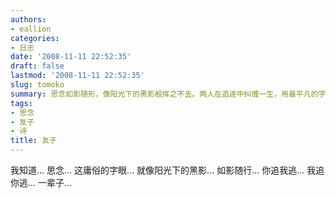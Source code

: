 ```yaml
---
authors:
- eallion
categories:
- 日志
date: '2008-11-11 22:52:35'
draft: false
lastmod: '2008-11-11 22:52:35'
slug: tomoko
summary: 思念如影随形，像阳光下的黑影般挥之不去。两人在追逐中纠缠一生，用最平凡的字眼道尽最深的羁绊。
tags:
- 思念
- 友子
- 诗
title: 友子
---
```


我知道...
思念...
这庸俗的字眼...
就像阳光下的黑影...
如影随行...
你追我逃... 我追你逃...
一辈子...